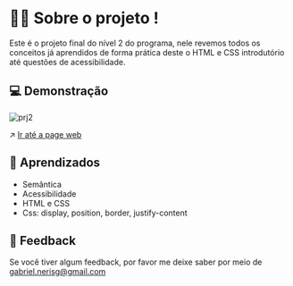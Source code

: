# 🧑‍💻 Sobre o projeto !

Este é o projeto final do nível 2 do programa, nele revemos todos os conceitos já aprendidos de forma prática deste  o HTML e CSS introdutório até questões de acessibilidade. 


## 💻 Demonstração

![prj2](https://user-images.githubusercontent.com/87450820/179573544-35379ec1-8ce6-45ad-8b46-02750ba879a8.png)


↗️ <a href="https://gabriel-neriss.github.io/-RocketseatProjetoFinal2/">Ir até a page web </a>

## 🧠 Aprendizados

- Semântica 
- Acessibilidade 
- HTML e CSS
- Css: display, position, border, justify-content



## 👀 Feedback

Se você tiver algum feedback, por favor me deixe saber por meio de gabriel.nerisg@gmail.com

